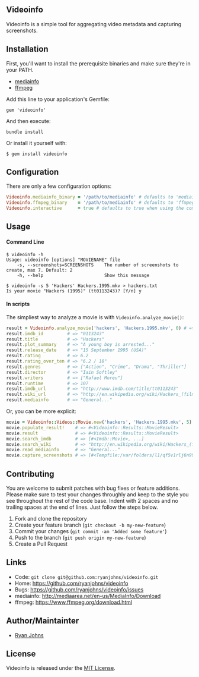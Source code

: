 ## Videoinfo

Videoinfo is a simple tool for aggregating video metadata and capturing screenshots.

## Installation

First, you'll want to install the prerequisite binaries and make sure they're in your PATH.

 * [mediainfo](http://mediaarea.net/en-us/MediaInfo/Download)
 * [ffmpeg](https://www.ffmpeg.org/download.html)

Add this line to your application's Gemfile:

    gem 'videoinfo'

And then execute:

    bundle install

Or install it yourself with:

    $ gem install videoinfo

## Configuration

There are only a few configuration options:

```ruby
Videoinfo.mediainfo_binary = '/path/to/mediainfo' # defaults to 'mediainfo'
Videoinfo.ffmpeg_binary    = '/path/to/mediainfo' # defaults to 'ffmpeg'
Videoinfo.interactive      = true # defaults to true when using the command line, false otherwise
```

## Usage

#### Command Line

```
$ videoinfo -h
Usage: videoinfo [options] "MOVIENAME" file
    -s, --screenshots=SCREENSHOTS    The number of screenshots to create, max 7. Default: 2
    -h, --help                       Show this message

$ videoinfo -s 5 'Hackers' Hackers.1995.mkv > hackers.txt
Is your movie "Hackers (1995)" (tt0113243)? [Y/n] y
```

#### In scripts

The simpliest way to analyze a movie is with `Videoinfo.analyze_movie()`:

```ruby
result = Videoinfo.analyze_movie('hackers', 'Hackers.1995.mkv', 0) # => #<Videoinfo::Results::MovieResult>
result.imdb_id         # => "0113243"
result.title           # => "Hackers"
result.plot_summary    # => "A young boy is arrested..."
result.release_date    # => "15 September 1995 (USA)"
result.rating          # => 6.2
result.rating_over_ten # => "6.2 / 10"
result.genres          # => ["Action", "Crime", "Drama", "Thriller"]
result.director        # => "Iain Softley"
result.writers         # => ["Rafael Moreu"]
result.runtime         # => 107
result.imdb_url        # => "http://www.imdb.com/title/tt0113243"
result.wiki_url        # => "http://en.wikipedia.org/wiki/Hackers_(film)"
result.mediainfo       # => "General..."
```

Or, you can be more explicit:

```ruby
movie = Videoinfo::Videos::Movie.new('hackers', 'Hackers.1995.mkv', 5)
movie.populate_result!    # => #<Videoinfo::Results::MovieResult>
movie.result              # => #<Videoinfo::Results::MovieResult>
movie.search_imdb         # => [#<Imdb::Movie>, ...]
movie.search_wiki         # => "http://en.wikipedia.org/wiki/Hackers_(film)"
movie.read_mediainfo      # => "General..."
movie.capture_screenshots # => [#<Tempfile:/var/folders/l1/qf5v1rlj6n99n20_rhwrp_5r0000gn/T/ss_20.20140803-67537-ur85vi.png>, ...]
```

## Contributing

You are welcome to submit patches with bug fixes or feature additions. Please
make sure to test your changes throughly and keep to the style you see throughout
the rest of the code base. Indent with 2 spaces and no trailing spaces at the end
of lines. Just follow the steps below.

1. Fork and clone the repository
2. Create your feature branch (`git checkout -b my-new-feature`)
3. Commit your changes (`git commit -am 'Added some feature'`)
4. Push to the branch (`git push origin my-new-feature`)
5. Create a Pull Request

## Links

* Code: `git clone git@github.com:ryanjohns/videoinfo.git`
* Home: <https://github.com/ryanjohns/videoinfo>
* Bugs: <https://github.com/ryanjohns/videoinfo/issues>
* mediainfo: <http://mediaarea.net/en-us/MediaInfo/Download>
* ffmpeg: <https://www.ffmpeg.org/download.html>

## Author/Maintainter

 * [Ryan Johns](https://github.com/ryanjohns)

## License

Videoinfo is released under the [MIT License](http://www.opensource.org/licenses/MIT).
